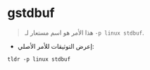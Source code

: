 # gstdbuf

> هذا الأمر هو اسم مستعار لـ `-p linux stdbuf`.

- إعرض التوثيقات للأمر الأصلي:

`tldr -p linux stdbuf`
